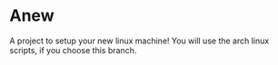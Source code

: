 # Anew

A project to setup your new linux machine!
You will use the arch linux scripts, if you choose this branch.